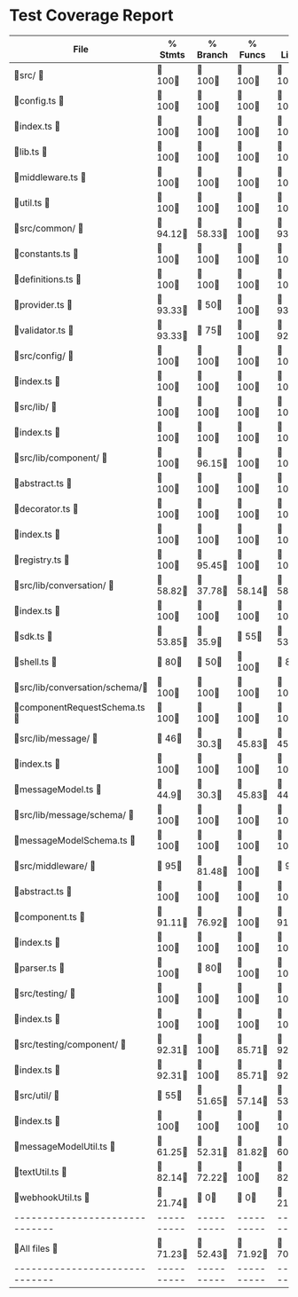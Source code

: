 # Test Coverage Report

File                          |  % Stmts | % Branch |  % Funcs |  % Lines |Uncovered Lines |
------------------------------|----------|----------|----------|----------|----------------|
 src/                         |      100 |      100 |      100 |      100 |                |
  config.ts                   |      100 |      100 |      100 |      100 |                |
  index.ts                    |      100 |      100 |      100 |      100 |                |
  lib.ts                      |      100 |      100 |      100 |      100 |                |
  middleware.ts               |      100 |      100 |      100 |      100 |                |
  util.ts                     |      100 |      100 |      100 |      100 |                |
 src/common/                  |    94.12 |    58.33 |      100 |    93.94 |                |
  constants.ts                |      100 |      100 |      100 |      100 |                |
  definitions.ts              |      100 |      100 |      100 |      100 |                |
  provider.ts                 |    93.33 |       50 |      100 |    93.33 |             43 |
  validator.ts                |    93.33 |       75 |      100 |    92.86 |             27 |
 src/config/                  |      100 |      100 |      100 |      100 |                |
  index.ts                    |      100 |      100 |      100 |      100 |                |
 src/lib/                     |      100 |      100 |      100 |      100 |                |
  index.ts                    |      100 |      100 |      100 |      100 |                |
 src/lib/component/           |      100 |    96.15 |      100 |      100 |                |
  abstract.ts                 |      100 |      100 |      100 |      100 |                |
  decorator.ts                |      100 |      100 |      100 |      100 |                |
  index.ts                    |      100 |      100 |      100 |      100 |                |
  registry.ts                 |      100 |    95.45 |      100 |      100 |                |
 src/lib/conversation/        |    58.82 |    37.78 |    58.14 |    58.65 |                |
  index.ts                    |      100 |      100 |      100 |      100 |                |
  sdk.ts                      |    53.85 |     35.9 |       55 |    53.85 |... 625,640,641 |
  shell.ts                    |       80 |       50 |      100 |       80 |... 92,93,95,97 |
 src/lib/conversation/schema/ |      100 |      100 |      100 |      100 |                |
  componentRequestSchema.ts   |      100 |      100 |      100 |      100 |                |
 src/lib/message/             |       46 |     30.3 |    45.83 |    45.45 |                |
  index.ts                    |      100 |      100 |      100 |      100 |                |
  messageModel.ts             |     44.9 |     30.3 |    45.83 |     44.9 |... 346,348,374 |
 src/lib/message/schema/      |      100 |      100 |      100 |      100 |                |
  messageModelSchema.ts       |      100 |      100 |      100 |      100 |                |
 src/middleware/              |       95 |    81.48 |      100 |       95 |                |
  abstract.ts                 |      100 |      100 |      100 |      100 |                |
  component.ts                |    91.11 |    76.92 |      100 |    91.11 | 56,130,154,155 |
  index.ts                    |      100 |      100 |      100 |      100 |                |
  parser.ts                   |      100 |       80 |      100 |      100 |                |
 src/testing/                 |      100 |      100 |      100 |      100 |                |
  index.ts                    |      100 |      100 |      100 |      100 |                |
 src/testing/component/       |    92.31 |      100 |    85.71 |    92.31 |                |
  index.ts                    |    92.31 |      100 |    85.71 |    92.31 |             91 |
 src/util/                    |       55 |    51.65 |    57.14 |    53.85 |                |
  index.ts                    |      100 |      100 |      100 |      100 |                |
  messageModelUtil.ts         |    61.25 |    52.31 |    81.82 |    60.76 |... 131,133,134 |
  textUtil.ts                 |    82.14 |    72.22 |      100 |    82.14 | 43,48,49,67,70 |
  webhookUtil.ts              |    21.74 |        0 |        0 |    21.74 |... 133,134,135 |
------------------------------|----------|----------|----------|----------|----------------|
All files                     |    71.23 |    52.43 |    71.92 |    70.83 |                |
------------------------------|----------|----------|----------|----------|----------------|

